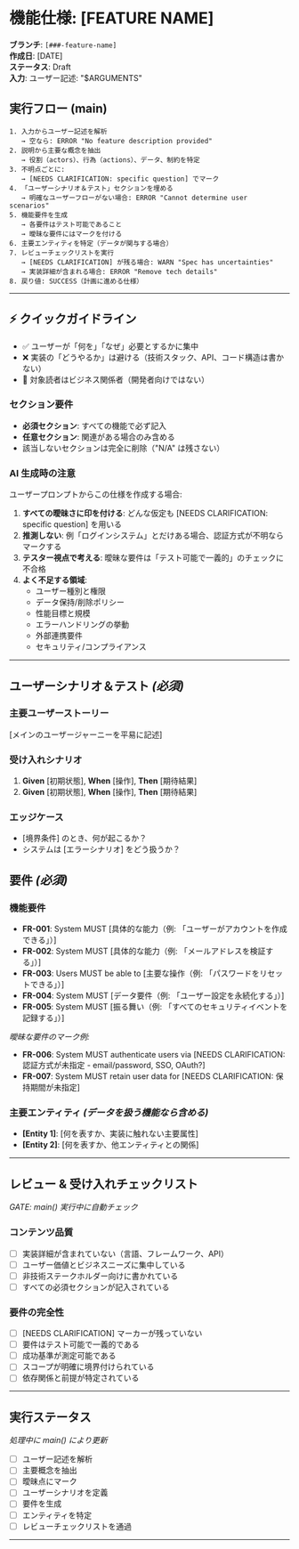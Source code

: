 # 機能仕様: [FEATURE NAME]

**ブランチ**: `[###-feature-name]`  
**作成日**: [DATE]  
**ステータス**: Draft  
**入力**: ユーザー記述: "$ARGUMENTS"

## 実行フロー (main)
```
1. 入力からユーザー記述を解析
   → 空なら: ERROR "No feature description provided"
2. 説明から主要な概念を抽出
   → 役割（actors）、行為（actions）、データ、制約を特定
3. 不明点ごとに:
   → [NEEDS CLARIFICATION: specific question] でマーク
4. 「ユーザーシナリオ＆テスト」セクションを埋める
   → 明確なユーザーフローがない場合: ERROR "Cannot determine user scenarios"
5. 機能要件を生成
   → 各要件はテスト可能であること
   → 曖昧な要件にはマークを付ける
6. 主要エンティティを特定（データが関与する場合）
7. レビューチェックリストを実行
   → [NEEDS CLARIFICATION] が残る場合: WARN "Spec has uncertainties"
   → 実装詳細が含まれる場合: ERROR "Remove tech details"
8. 戻り値: SUCCESS（計画に進める仕様）
```

---

## ⚡ クイックガイドライン
- ✅ ユーザーが「何を」「なぜ」必要とするかに集中
- ❌ 実装の「どうやるか」は避ける（技術スタック、API、コード構造は書かない）
- 👥 対象読者はビジネス関係者（開発者向けではない）

### セクション要件
- **必須セクション**: すべての機能で必ず記入
- **任意セクション**: 関連がある場合のみ含める
- 該当しないセクションは完全に削除（"N/A" は残さない）

### AI 生成時の注意
ユーザープロンプトからこの仕様を作成する場合:
1. **すべての曖昧さに印を付ける**: どんな仮定も [NEEDS CLARIFICATION: specific question] を用いる
2. **推測しない**: 例「ログインシステム」とだけある場合、認証方式が不明ならマークする
3. **テスター視点で考える**: 曖昧な要件は「テスト可能で一義的」のチェックに不合格
4. **よく不足する領域**:
   - ユーザー種別と権限
   - データ保持/削除ポリシー
   - 性能目標と規模
   - エラーハンドリングの挙動
   - 外部連携要件
   - セキュリティ/コンプライアンス

---

## ユーザーシナリオ＆テスト *(必須)*

### 主要ユーザーストーリー
[メインのユーザージャーニーを平易に記述]

### 受け入れシナリオ
1. **Given** [初期状態], **When** [操作], **Then** [期待結果]
2. **Given** [初期状態], **When** [操作], **Then** [期待結果]

### エッジケース
- [境界条件] のとき、何が起こるか？
- システムは [エラーシナリオ] をどう扱うか？

## 要件 *(必須)*

### 機能要件
- **FR-001**: System MUST [具体的な能力（例: 「ユーザーがアカウントを作成できる」）]
- **FR-002**: System MUST [具体的な能力（例: 「メールアドレスを検証する」）]  
- **FR-003**: Users MUST be able to [主要な操作（例: 「パスワードをリセットできる」）]
- **FR-004**: System MUST [データ要件（例: 「ユーザー設定を永続化する」）]
- **FR-005**: System MUST [振る舞い（例: 「すべてのセキュリティイベントを記録する」）]

*曖昧な要件のマーク例:*
- **FR-006**: System MUST authenticate users via [NEEDS CLARIFICATION: 認証方式が未指定 - email/password, SSO, OAuth?]
- **FR-007**: System MUST retain user data for [NEEDS CLARIFICATION: 保持期間が未指定]

### 主要エンティティ *(データを扱う機能なら含める)*
- **[Entity 1]**: [何を表すか、実装に触れない主要属性]
- **[Entity 2]**: [何を表すか、他エンティティとの関係]

---

## レビュー & 受け入れチェックリスト
*GATE: main() 実行中に自動チェック*

### コンテンツ品質
- [ ] 実装詳細が含まれていない（言語、フレームワーク、API）
- [ ] ユーザー価値とビジネスニーズに集中している
- [ ] 非技術ステークホルダー向けに書かれている
- [ ] すべての必須セクションが記入されている

### 要件の完全性
- [ ] [NEEDS CLARIFICATION] マーカーが残っていない
- [ ] 要件はテスト可能で一義的である  
- [ ] 成功基準が測定可能である
- [ ] スコープが明確に境界付けられている
- [ ] 依存関係と前提が特定されている

---

## 実行ステータス
*処理中に main() により更新*

- [ ] ユーザー記述を解析
- [ ] 主要概念を抽出
- [ ] 曖昧点にマーク
- [ ] ユーザーシナリオを定義
- [ ] 要件を生成
- [ ] エンティティを特定
- [ ] レビューチェックリストを通過

---


